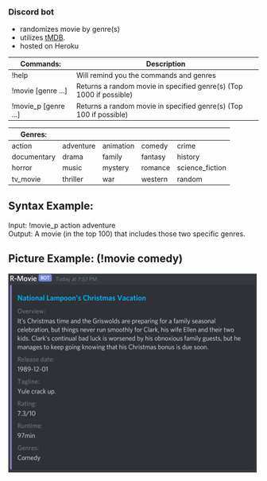### Discord bot
- randomizes movie by genre(s)
- utilizes [tMDB](https://developers.themoviedb.org/3/getting-started/introduction).
- hosted on Heroku


| **Commands:** | Description |
| --- | ---|
| !help  | Will remind you the commands and genres |
|!movie [genre ...] | Returns a random movie in specified genre(s) (Top 1000 if possible)|
|!movie_p [genre ...] | Returns a random movie in specified genre(s) (Top 100 if possible)|

| **Genres:** |  | | |  |
| --- | --- | --- | --- | --- |
| action | adventure | animation | comedy | crime
| documentary | drama | family | fantasy | history 
| horror | music | mystery | romance | science_fiction 
| tv_movie | thriller | war | western | random


## Syntax Example:
Input: !movie_p action adventure<br>
Output: A movie (in the top 100) that includes those two specific genres.

## Picture Example: (!movie comedy)
<img src="./img/random_movie_ex.png" width="500" height="400">

